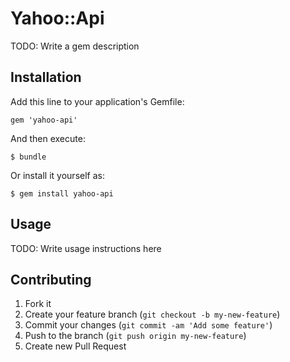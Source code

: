 # Yahoo::Api

TODO: Write a gem description

## Installation

Add this line to your application's Gemfile:

    gem 'yahoo-api'

And then execute:

    $ bundle

Or install it yourself as:

    $ gem install yahoo-api

## Usage

TODO: Write usage instructions here

## Contributing

1. Fork it
2. Create your feature branch (`git checkout -b my-new-feature`)
3. Commit your changes (`git commit -am 'Add some feature'`)
4. Push to the branch (`git push origin my-new-feature`)
5. Create new Pull Request
